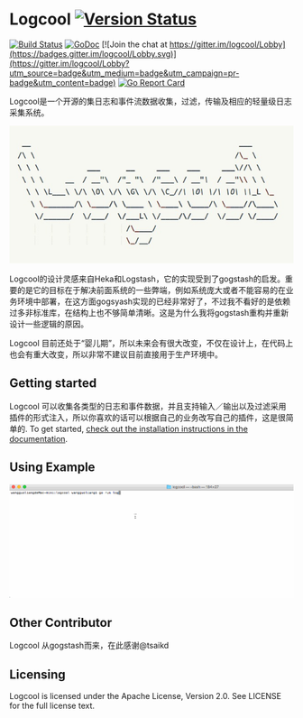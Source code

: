 # Logcool [![Version Status](https://img.shields.io/badge/release-v0.1.0-orange.svg)](https://github.com/wgliang/logcool/releases/tag/v0.1.0)

[![Build Status](https://travis-ci.org/wgliang/logcool.svg?branch=master)](https://travis-ci.org/wgliang/logcool)
[![GoDoc](https://godoc.org/github.com/wgliang/logcool?status.svg)](https://godoc.org/github.com/wgliang/logcool)
[![Join the chat at https://gitter.im/logcool/Lobby](https://badges.gitter.im/logcool/Lobby.svg)](https://gitter.im/logcool/Lobby?utm_source=badge&utm_medium=badge&utm_campaign=pr-badge&utm_content=badge)
[![Go Report Card](https://goreportcard.com/badge/github.com/wgliang/logcool)](https://goreportcard.com/report/github.com/wgliang/logcool)


Logcool是一个开源的集日志和事件流数据收集，过滤，传输及相应的轻量级日志采集系统。

![Logcool](./logcool.jpg)

Logcool的设计灵感来自Heka和Logstash，它的实现受到了gogstash的启发。重要的是它的目标在于解决前面系统的一些弊端，例如系统庞大或者不能容易的在业务环境中部署，在这方面gogsyash实现的已经非常好了，不过我不看好的是依赖过多非标准库，在结构上也不够简单清晰。这是为什么我将gogstash重构并重新设计一些逻辑的原因。

Logcool 目前还处于“婴儿期”，所以未来会有很大改变，不仅在设计上，在代码上也会有重大改变，所以非常不建议目前直接用于生产环境中。

## Getting started

Logcool 可以收集各类型的日志和事件数据，并且支持输入／输出以及过滤采用插件的形式注入，所以你喜欢的话可以根据自己的业务改写自己的插件，这是很简单的. To get started, [check out the installation instructions in the documentation](https://godoc.org/github.com/wgliang/logcool).

## Using Example

![Logcool](./logcool.gif)

## Other Contributor

Logcool 从gogstash而来，在此感谢@tsaikd

## Licensing

Logcool is licensed under the Apache License, Version 2.0. See LICENSE for the full license text.